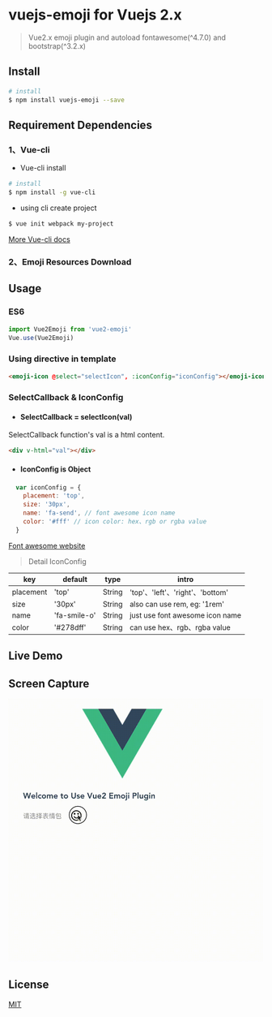 # vuejs-emoji for Vuejs 2.x
> Vue2.x emoji plugin and autoload fontawesome(^4.7.0) and bootstrap(^3.2.x)


## Install

``` bash
# install
$ npm install vuejs-emoji --save

```

## Requirement Dependencies
### 1、Vue-cli
* Vue-cli install
``` bash
# install
$ npm install -g vue-cli
```
* using cli create project
``` bash
$ vue init webpack my-project
```

[More Vue-cli docs](https://github.com/vuejs/vue-cli)

### 2、Emoji Resources Download


## Usage

### ES6

``` javascript
import Vue2Emoji from 'vue2-emoji'
Vue.use(Vue2Emoji)
```

### Using directive in template

``` html
<emoji-icon @select="selectIcon", :iconConfig="iconConfig"></emoji-icon>
```

### SelectCallback & IconConfig
* #### SelectCallback = selectIcon(val)
SelectCallback function's val is a html content.

``` html
<div v-html="val"></div>
```

* #### IconConfig is Object

``` js
  var iconConfig = {
    placement: 'top',
    size: '30px',
    name: 'fa-send', // font awesome icon name
    color: '#fff' // icon color: hex、rgb or rgba value
  }
```

[Font awesome website](http://fontawesome.io/icons/)

> Detail IconConfig

key | default | type | intro
--- | --- | --- |---|
placement| 'top' | String | 'top'、'left'、'right'、'bottom'|
size| '30px' | String | also can use rem, eg: '1rem'|
name| 'fa-smile-o'| String | just use font awesome icon name|
color| '#278dff' | String | can use hex、rgb、rgba value|

## Live Demo

## Screen Capture
![Alt text](vue2emojivedio.gif)

## License
[MIT](https://opensource.org/licenses/MIT)
